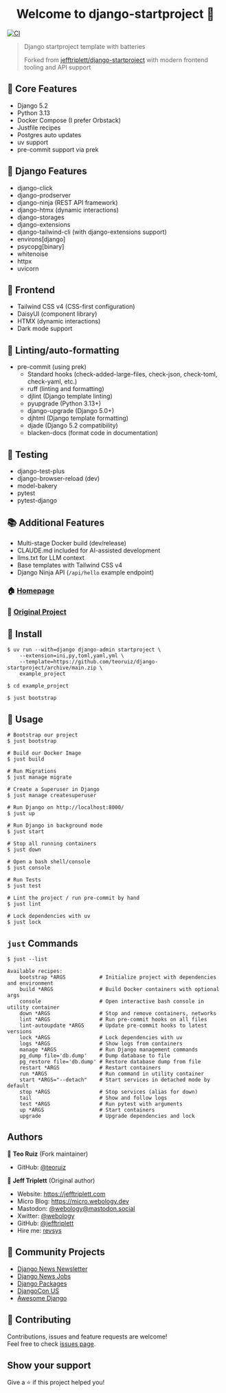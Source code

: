 <h1 align="center">Welcome to django-startproject 👋</h1>
<p>
  <a href="https://github.com/teoruiz/django-startproject/actions" target="_blank">
    <img alt="CI" src="https://github.com/teoruiz/django-startproject/workflows/CI/badge.svg" />
  </a>
</p>

> Django startproject template with batteries
>
> Forked from [jefftriplett/django-startproject](https://github.com/jefftriplett/django-startproject) with modern frontend tooling and API support

## :triangular_flag_on_post: Core Features

- Django 5.2
- Python 3.13
- Docker Compose (I prefer Orbstack)
- Justfile recipes
- Postgres auto updates
- uv support
- pre-commit support via prek

## :triangular_flag_on_post: Django Features

- django-click
- django-prodserver
- django-ninja (REST API framework)
- django-htmx (dynamic interactions)
- django-storages
- django-extensions
- django-tailwind-cli (with django-extensions support)
- environs[django]
- psycopg[binary]
- whitenoise
- httpx
- uvicorn

## :art: Frontend

- Tailwind CSS v4 (CSS-first configuration)
- DaisyUI (component library)
- HTMX (dynamic interactions)
- Dark mode support

## :shirt: Linting/auto-formatting

- pre-commit (using prek)
  - Standard hooks (check-added-large-files, check-json, check-toml, check-yaml, etc.)
  - ruff (linting and formatting)
  - djlint (Django template linting)
  - pyupgrade (Python 3.13+)
  - django-upgrade (Django 5.0+)
  - djhtml (Django template formatting)
  - djade (Django 5.2 compatibility)
  - blacken-docs (format code in documentation)

## :green_heart: Testing

- django-test-plus
- django-browser-reload (dev)
- model-bakery
- pytest
- pytest-django

## 📚 Additional Features

- Multi-stage Docker build (dev/release)
- CLAUDE.md included for AI-assisted development
- llms.txt for LLM context
- Base templates with Tailwind CSS v4
- Django Ninja API (`/api/hello` example endpoint)

### 🏠 [Homepage](https://github.com/teoruiz/django-startproject)
### 🔗 [Original Project](https://github.com/jefftriplett/django-startproject)

## :wrench: Install

```shell
$ uv run --with=django django-admin startproject \
    --extension=ini,py,toml,yaml,yml \
    --template=https://github.com/teoruiz/django-startproject/archive/main.zip \
    example_project

$ cd example_project

$ just bootstrap
```

## :rocket: Usage

```shell
# Bootstrap our project
$ just bootstrap

# Build our Docker Image
$ just build

# Run Migrations
$ just manage migrate

# Create a Superuser in Django
$ just manage createsuperuser

# Run Django on http://localhost:8000/
$ just up

# Run Django in background mode
$ just start

# Stop all running containers
$ just down

# Open a bash shell/console
$ just console

# Run Tests
$ just test

# Lint the project / run pre-commit by hand
$ just lint

# Lock dependencies with uv
$ just lock
```

## `just` Commands

```shell
$ just --list
```
<!-- [[[cog
import subprocess
import cog

list = subprocess.run(['just', '--list'], stdout=subprocess.PIPE)
cog.out(
    f"```\n{list.stdout.decode('utf-8')}```"
)
]]] -->
```
Available recipes:
    bootstrap *ARGS           # Initialize project with dependencies and environment
    build *ARGS               # Build Docker containers with optional args
    console                   # Open interactive bash console in utility container
    down *ARGS                # Stop and remove containers, networks
    lint *ARGS                # Run pre-commit hooks on all files
    lint-autoupdate *ARGS     # Update pre-commit hooks to latest versions
    lock *ARGS                # Lock dependencies with uv
    logs *ARGS                # Show logs from containers
    manage *ARGS              # Run Django management commands
    pg_dump file='db.dump'    # Dump database to file
    pg_restore file='db.dump' # Restore database dump from file
    restart *ARGS             # Restart containers
    run *ARGS                 # Run command in utility container
    start *ARGS="--detach"    # Start services in detached mode by default
    stop *ARGS                # Stop services (alias for down)
    tail                      # Show and follow logs
    test *ARGS                # Run pytest with arguments
    up *ARGS                  # Start containers
    upgrade                   # Upgrade dependencies and lock
```
<!-- [[[end]]] -->

## Authors

👤 **Teo Ruiz** (Fork maintainer)

* GitHub: [@teoruiz](https://github.com/teoruiz)

👤 **Jeff Triplett** (Original author)

* Website: https://jefftriplett.com
* Micro Blog: https://micro.webology.dev
* Mastodon: [@webology@mastodon.social](https://mastodon.social/@webology)
* Xwitter: [@webology](https://twitter.com/webology)
* GitHub: [@jefftriplett](https://github.com/jefftriplett)
* Hire me: [revsys](https://www.revsys.com)

## 🌟 Community Projects

* [Django News Newsletter](https://django-news.com)
* [Django News Jobs](https://jobs.django-news.com)
* [Django Packages](https://djangopackages.org)
* [DjangoCon US](https://djangocon.us)
* [Awesome Django](https://awesomedjango.org)

## 🤝 Contributing

Contributions, issues and feature requests are welcome!<br />Feel free to check [issues page](https://github.com/teoruiz/django-startproject/issues).

## Show your support

Give a ⭐️ if this project helped you!
